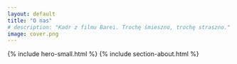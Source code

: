 ```yaml
---
layout: default
title: "O nas"
# description: "Kadr z filmu Barei. Trochę śmieszno, trochę straszno."
image: cover.png
---
```


{% include hero-small.html %}
{% include section-about.html %}
